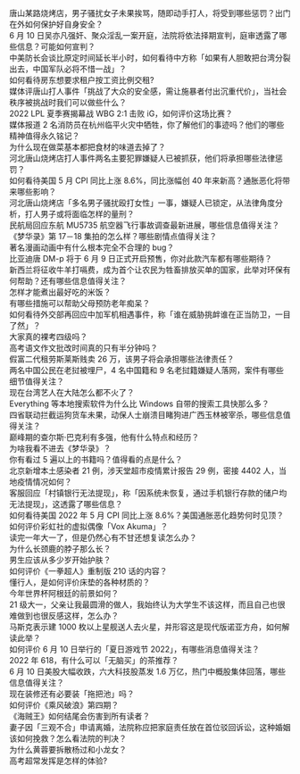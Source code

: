 唐山某路烧烤店，男子骚扰女子未果挨骂，随即动手打人，将受到哪些惩罚？出门在外如何保护好自身安全？  
6 月 10 日吴亦凡强奸、聚众淫乱一案开庭，法院将依法择期宣判，庭审透露了哪些信息？可能如何宣判？  
中美防长会谈比原定时间延长半小时，如何看待中方称「如果有人胆敢把台湾分裂出去，中国军队必将不惜一战」？  
如何看待房东想要求租户按工资比例交租?  
媒体评唐山打人事件「挑战了大众的安全感，需让施暴者付出沉重代价」，当社会秩序被挑战时我们可以做些什么？  
2022 LPL 夏季赛揭幕战 WBG 2:1 击败 iG，如何评价这场比赛？  
媒体报道 2 名消防员在杭州临平火灾中牺牲，你了解他们的事迹吗？他们的哪些精神值得永久铭记？  
为什么现在做菜基本都把食材的味道去掉了？  
河北唐山烧烤店打人事件两名主要犯罪嫌疑人已被抓获，他们将承担哪些法律惩罚？  
如何看待美国 5 月 CPI 同比上涨 8.6%，同比涨幅创 40 年来新高？通胀恶化将带来哪些影响？  
河北唐山烧烤店「多名男子骚扰殴打女性」一事，嫌疑人已锁定，从法律角度分析，打人男子或将面临怎样的量刑？  
民航局回应东航 MU5735 航空器飞行事故调查最新进展，哪些信息值得关注？  
《梦华录》第 17－18 集拍的怎么样？哪些剧情点值得关注？  
著名漫画动画中有什么根本完全不合理的 bug？  
比亚迪唐 DM-p 将于 6 月 9 日正式开启预售，你对此款汽车都有哪些期待？  
新西兰将征收牛羊打嗝费，成为首个让农民为牲畜排放买单的国家，此举对环保有何帮助？还有哪些信息值得关注？  
怎样才能煮出最好吃的米饭？  
有哪些措施可以帮助父母预防老年痴呆？  
如何看待外交部再回应中加军机相遇事件，称「谁在威胁挑衅谁在正当防卫，一目了然」？  
大家真的裸考四级吗？  
高考语文作文批改时间真的只有半分钟吗？  
假富二代租劳斯莱斯贱卖 26 万，该男子将会承担哪些法律责任？  
两名中国公民在老挝被埋尸，4 名中国籍和 9 名老挝籍嫌疑人落网，案件有哪些细节值得关注？  
现在台湾艺人在大陆怎么都不火了？  
Everything 等本地搜索软件为什么比 Windows 自带的搜索工具快那么多？  
四省联动拦截运狗货车未果，动保人士崩溃目睹狗进广西玉林被宰杀，哪些信息值得关注？  
巅峰期的查尔斯·巴克利有多强，他有什么特点和经历？  
为啥我看不进去《梦华录》？  
你有看过 5 遍以上的书籍吗？值得看的点是什么？  
北京新增本土感染者 21 例，涉天堂超市疫情累计报告 29 例，密接 4402 人，当地疫情情况如何？  
客服回应「村镇银行无法提现」，称「因系统未恢复，通过手机银行存款的储户均无法提现」，这透露了哪些信息？  
如何看待美国 2022 年 5 月 CPI 同比上涨 8.6%？美国通胀恶化趋势何时见顶？  
如何评价彩虹社的虚拟偶像「Vox Akuma」？  
读完一年大一了，但是仍然心有不甘还想复读怎么办？  
为什么长颈鹿的脖子那么长？  
男生应该从多少岁开始护肤？  
如何评价《一拳超人》重制版 210 话的内容？  
懂行人，是如何评价床垫的各种材质的？  
今年世界杯阿根廷的前景如何？  
21 级大一，父亲让我最圆滑的做人，我始终认为大学生不该这样，而且自己也很难做到也很反感这样，怎么办？  
马斯克表示建 1000 枚以上星舰送人去火星，并形容这是现代版诺亚方舟，如何解读此举？  
如何评价 6 月 10 日举行的「夏日游戏节 2022」，有哪些消息值得关注？  
2022 年 618，有什么可以「无脑买」的茶推荐？  
6 月 10 日美股大幅收跌，六大科技股蒸发 1.6 万亿，热门中概股集体回落，哪些信息值得关注？  
现在装修还有必要装「拖把池」吗？  
如何评价《乘风破浪》第四期？  
《海贼王》如何结尾会伤害到所有读者？  
妻子因「三观不合」申请离婚，法院称应把家庭责任放在首位驳回诉讼，这种婚姻该如何挽救？怎么看法院的判决？  
为什么黄蓉要拆散杨过和小龙女？  
高考超常发挥是怎样的体验?  
